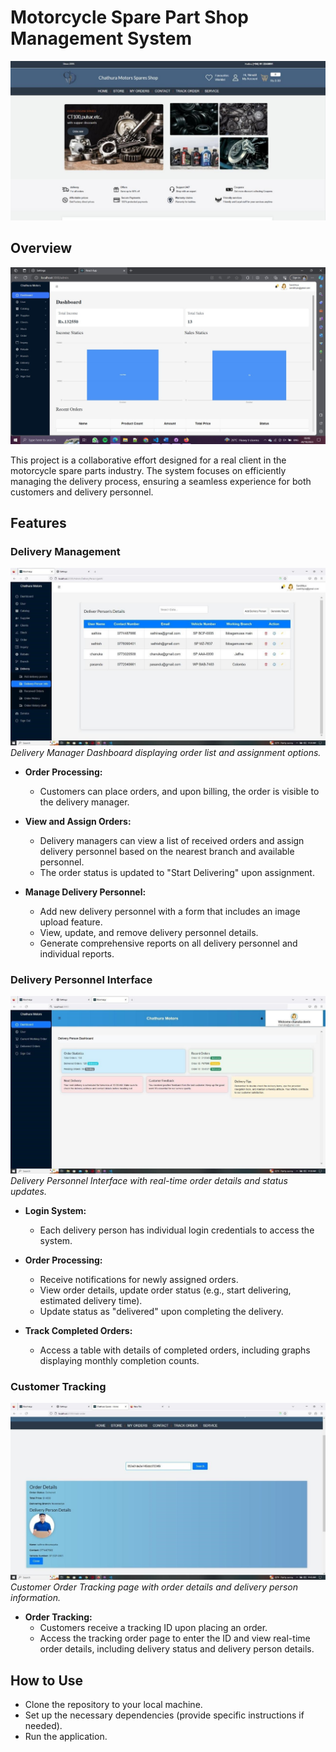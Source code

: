 # Motorcycle Spare Part Shop Management System

![Home Page](/screenshots/ss_2.jpg)

## Overview

![System Dashboard](/screenshots/ss_6.jpg)

This project is a collaborative effort designed for a real client in the motorcycle spare parts industry. The system focuses on efficiently managing the delivery process, ensuring a seamless experience for both customers and delivery personnel.

## Features

### Delivery Management

![Delivery Manager Dashboard](/screenshots/ss_7.jpg)
*Delivery Manager Dashboard displaying order list and assignment options.*

- **Order Processing:**
  - Customers can place orders, and upon billing, the order is visible to the delivery manager.

- **View and Assign Orders:**
  - Delivery managers can view a list of received orders and assign delivery personnel based on the nearest branch and available personnel.
  - The order status is updated to "Start Delivering" upon assignment.

- **Manage Delivery Personnel:**
  - Add new delivery personnel with a form that includes an image upload feature.
  - View, update, and remove delivery personnel details.
  - Generate comprehensive reports on all delivery personnel and individual reports.

### Delivery Personnel Interface

![Delivery Person Dashboard](/screenshots/ss_15.jpg)
*Delivery Personnel Interface with real-time order details and status updates.*

- **Login System:**
  - Each delivery person has individual login credentials to access the system.

- **Order Processing:**
  - Receive notifications for newly assigned orders.
  - View order details, update order status (e.g., start delivering, estimated delivery time).
  - Update status as "delivered" upon completing the delivery.

- **Track Completed Orders:**
  - Access a table with details of completed orders, including graphs displaying monthly completion counts.

### Customer Tracking

![Customer Order Tracking](/screenshots/ss_5.jpg)
*Customer Order Tracking page with order details and delivery person information.*

- **Order Tracking:**
  - Customers receive a tracking ID upon placing an order.
  - Access the tracking order page to enter the ID and view real-time order details, including delivery status and delivery person details.

## How to Use

- Clone the repository to your local machine.
- Set up the necessary dependencies (provide specific instructions if needed).
- Run the application.


